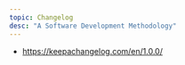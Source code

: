 ```yaml
---
topic: Changelog
desc: "A Software Development Methodology"
---
```


* https://keepachangelog.com/en/1.0.0/
